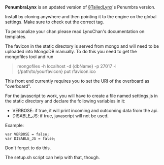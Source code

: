**PenumbraLynx** is an updated version of [8TailedLynx](https://gitgud.io/obongo/8TailedLynx)'s Penumbra version.

Install by cloning anywhere and then pointing it to the engine on the global settings. Make sure to check out the correct tag.

To personalize your chan please read LynxChan's documentation on templates.

The favicon in the static directory is served from mongo and will need to be uploaded into MongoDB manually. To do this you need to get the 
mongofiles tool and run

> mongofiles -h localhost -d {dbName} -p 27017 -l {/path/to/yourfavicon} put /favicon.ico


This front end currently requires you to set the URI of the overboard as "overboard".

For the javascript to work, you will have to create a file named settings.js in the static directory and declare the following variables in it:
* VERBOSE: if true, it will print incoming and outcoming data from the api.
* DISABLE_JS: if true, javascript will not be used.

Example:
```
var VERBOSE = false;
var DISABLE_JS = false;
```
Don't forget to do this.

The setup.sh script can help with that, though.
